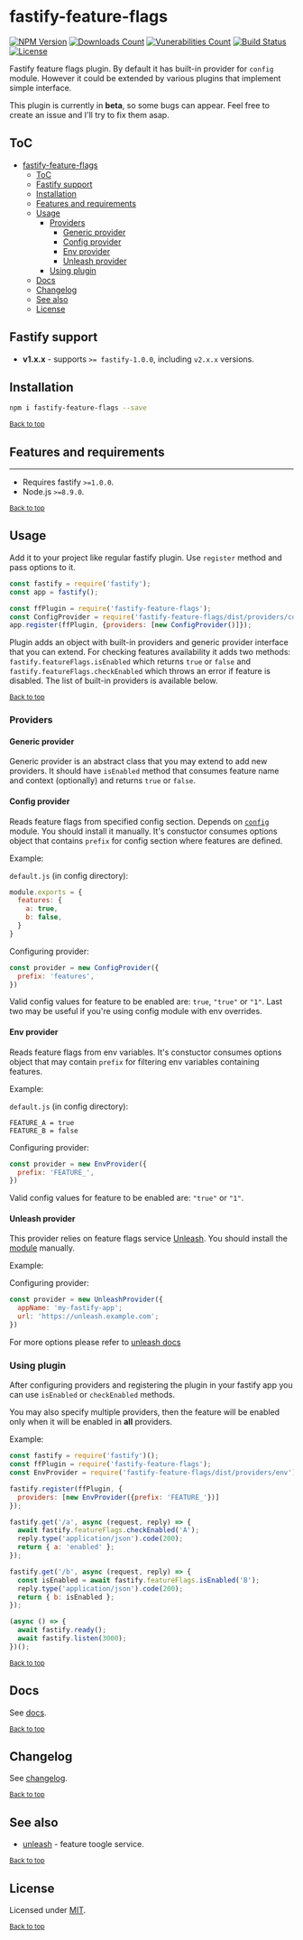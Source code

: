 # fastify-feature-flags

[![NPM Version](https://img.shields.io/npm/v/fastify-feature-flags.svg)](https://www.npmjs.com/package/fastify-feature-flags)
[![Downloads Count](https://img.shields.io/npm/dm/fastify-feature-flags.svg)](https://www.npmjs.com/package/fastify-feature-flags)
[![Vunerabilities Count](https://snyk.io/test/npm/fastify-feature-flags/badge.svg)](https://www.npmjs.com/package/fastify-feature-flags)
[![Build Status](https://gitlab.com/m03geek/fastify-feature-flags/badges/master/pipeline.svg)](https://gitlab.com/m03geek/fastify-feature-flags/commits/master)
[![License](https://img.shields.io/npm/l/fastify-feature-flags.svg)](https://gitlab.com/m03geek/fastify-feature-flags/blob/master/LICENSE)
<!-- [![Coverage Status](https://gitlab.com/m03geek/fastify-feature-flags/badges/master/coverage.svg)](https://gitlab.com/m03geek/fastify-feature-flags/commits/master) -->

Fastify feature flags plugin. By default it has built-in provider for `config` module. However it could be extended by various plugins that implement simple interface.

This plugin is currently in **beta**, so some bugs can appear. Feel free to create an issue and I'll try to fix them asap.

## ToC
- [fastify-feature-flags](#fastify-feature-flags)
  - [ToC](#toc)
  - [Fastify support](#fastify-support)
  - [Installation](#installation)
  - [Features and requirements](#features-and-requirements)
  - [Usage](#usage)
    - [Providers](#providers)
      - [Generic provider](#generic-provider)
      - [Config provider](#config-provider)
      - [Env provider](#env-provider)
      - [Unleash provider](#unleash-provider)
    - [Using plugin](#using-plugin)
  - [Docs](#docs)
  - [Changelog](#changelog)
  - [See also](#see-also)
  - [License](#license)

## Fastify support

- **v1.x.x** - supports `>= fastify-1.0.0`, including `v2.x.x` versions.

## Installation

```sh
npm i fastify-feature-flags --save
```

<sub>[Back to top](#toc)</sub>

## Features and requirements

--- 

* Requires fastify `>=1.0.0`.
* Node.js `>=8.9.0`.

<sub>[Back to top](#toc)</sub>

## Usage

Add it to your project like regular fastify plugin. Use `register` method and pass options to it.

```js
const fastify = require('fastify');
const app = fastify();

const ffPlugin = require('fastify-feature-flags');
const ConfigProvider = require('fastify-feature-flags/dist/providers/config');
app.register(ffPlugin, {providers: [new ConfigProvider()]});
```

Plugin adds an object with built-in providers and generic provider interface that you can extend. For checking features availability it adds two methods: `fastify.featureFlags.isEnabled` which returns `true` or `false` and `fastify.featureFlags.checkEnabled` which throws an error if feature is disabled. The list of built-in providers is available below.

<sub>[Back to top](#toc)</sub>

### Providers

#### Generic provider

Generic provider is an abstract class that you may extend to add new providers. It should have `isEnabled` method that consumes feature name and context (optionally) and returns `true` or `false`.

#### Config provider

Reads feature flags from specified config section. Depends on [`config`](https://www.npmjs.com/package/config) module. You should install it manually. It's constuctor consumes options object that contains `prefix` for config section where features are defined.

Example:

`default.js` (in config directory):
```js
module.exports = {
  features: {
    a: true,
    b: false,
  }
}
```

Configuring provider:
```js
const provider = new ConfigProvider({
  prefix: 'features',
})
```

Valid config values for feature to be enabled are: `true`, `"true"` or `"1"`. Last two may be useful if you're using config module with env overrides. 

#### Env provider

Reads feature flags from env variables. It's constuctor consumes options object that may contain `prefix` for filtering env variables containing features.

Example:

`default.js` (in config directory):
```.env
FEATURE_A = true
FEATURE_B = false
```

Configuring provider:
```js
const provider = new EnvProvider({
  prefix: 'FEATURE_',
})
```

Valid config values for feature to be enabled are: `"true"` or `"1"`. 

#### Unleash provider

This provider relies on feature flags service [Unleash](https://github.com/Unleash/unleash). You should install the [module](https://www.npmjs.com/package/unleash-client) manually.

Example:

Configuring provider:
```js
const provider = new UnleashProvider({
  appName: 'my-fastify-app';
  url: 'https://unleash.example.com';
})
```

For more options please refer to [unleash docs](https://github.com/unleash/unleash-client-node#advanced-usage)

### Using plugin

After configuring providers and registering the plugin in your fastify app you can use `isEnabled` or `checkEnabled` methods.

You may also specify multiple providers, then the feature will be enabled only when it will be enabled in **all** providers.

Example: 

```js
const fastify = require('fastify')();
const ffPlugin = require('fastify-feature-flags');
const EnvProvider = require('fastify-feature-flags/dist/providers/env');

fastify.register(ffPlugin, {
  providers: [new EnvProvider({prefix: 'FEATURE_'})]
});

fastify.get('/a', async (request, reply) => {
  await fastify.featureFlags.checkEnabled('A');
  reply.type('application/json').code(200);
  return { a: 'enabled' };
});

fastify.get('/b', async (request, reply) => {
  const isEnabled = await fastify.featureFlags.isEnabled('B');
  reply.type('application/json').code(200);
  return { b: isEnabled };
});

(async () => {
  await fastify.ready();
  await fastify.listen(3000);
})();
```

<sub>[Back to top](#toc)</sub>

## Docs

See [docs](docs/README.md).

<sub>[Back to top](#toc)</sub>

## Changelog

See [changelog](CHANGELOG.md).

<sub>[Back to top](#toc)</sub>

## See also

* [unleash](https://github.com/Unleash/unleash) - feature toogle service.

<sub>[Back to top](#toc)</sub>

## License

Licensed under [MIT](./LICENSE).

<sub>[Back to top](#toc)</sub>
